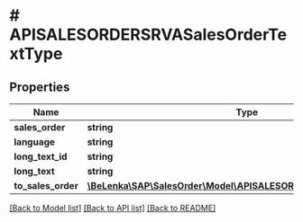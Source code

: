 # # APISALESORDERSRVASalesOrderTextType

## Properties

Name | Type | Description | Notes
------------ | ------------- | ------------- | -------------
**sales_order** | **string** |  | [optional]
**language** | **string** |  | [optional]
**long_text_id** | **string** |  | [optional]
**long_text** | **string** |  | [optional]
**to_sales_order** | [**\BeLenka\SAP\SalesOrder\Model\APISALESORDERSRVASalesOrderType**](APISALESORDERSRVASalesOrderType.md) |  | [optional]

[[Back to Model list]](../../README.md#models) [[Back to API list]](../../README.md#endpoints) [[Back to README]](../../README.md)
